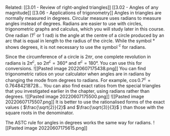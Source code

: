Related: [[3.01 - Review of right-angled triangles]] [[3.02 - Angles of any magnitude]] [[3.06 - Applications of trigonometry]]
Angles in triangles are normally measured in degrees.
Circular measure uses radians to measure angles instead of degrees. Radians are easier to use with circles, trigonometric graphs and calculus, which you will study later in this course.
One radian ($1^{c}$ or 1 rad) is the angle at the centre of a circle produced by an arc that is equal in length to the radius of the circle. While the symbol ° shows degrees, it is not necessary to use the symbol $^{c}$  for radians.

Since the circumference of a circle is $2πr$, one complete revolution in radians is $2π^{c}$, so $2π^{c} = 360°$ and $π^c = 180°$. You can use this for conversions.
![[Pasted image 20220607175438.png]]
You can find trigonometric ratios on your calculator when angles are in radians by changing the mode from degrees to radians. For example, $\cos{0.7^{c}} = 0.764 842 18728...$
You can also find exact ratios from the special triangles that you investigated earlier in the chapter, using radians rather than degrees.
![[Pasted image 20220607175500.png]]
![[Pasted image 20220607175507.png]]
It is better to use the rationalised forms of the exact values ( $\frac{\sqrt{2}}{2}$ and $\frac{\sqrt{3}}{3}$ ) than those with the square roots in the denominator.

The ASTC rule for angles in degrees works the same way for radians.
![[Pasted image 20220607175615.png]]